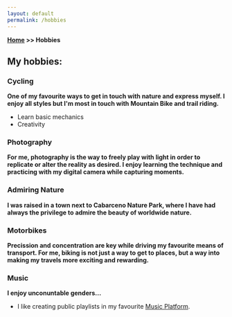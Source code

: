 ```yaml
---
layout: default
permalink: /hobbies
---
```

**[Home](/) >> Hobbies**

## My hobbies:

<!-- Should create another type of div class
so I can include one pciture easily for every hobbie -->

<div class="card">
  <h3>Cycling</h3>
  <p><b>One of my favourite ways to get in touch with nature and express myself. I enjoy all styles but I'm most in touch with Mountain Bike and trail riding. </b></p>
  <ul>
    <li>Learn basic mechanics</li>
    <li>Creativity</li>
  </ul>
  <a href=""><span class="card-link-spanner"></span></a>
</div>

<div class="card">
  <h3>Photography</h3>
  <p><b>For me, photography is the way to freely play with light in order to replicate or alter the reality as desired. I enjoy learning the technique and practicing with my digital camera while capturing moments.</b></p>
  <a href=""><span class="card-link-spanner"></span></a>
</div>

<div class="card">
  <h3>Admiring Nature</h3>
  <p><b>I was raised in a town next to Cabarceno Nature Park, where I have had always the privilege to admire the beauty of worldwide nature. </b></p>
  <a href=""><span class="card-link-spanner"></span></a>
</div>

<div class="card">
  <h3>Motorbikes</h3>
  <p><b>Precission and concentration are key while driving my favourite means of transport. For me, biking is not just a way to get to places, but a way into making my travels more exciting and rewarding.  </b></p>
  <a href=""><span class="card-link-spanner"></span></a>
</div>

<div class="card">
  <h3>Music</h3>
  <p><b>I enjoy unconuntable genders...</b></p>
  <ul>
    <li>I like creating public playlists in my favourite <a href="https://open.spotify.com/user/2son7i93pvexuwwfflqrfh0vo">Music Platform</a>.</li>
  </ul>
  <a href=""><span class="card-link-spanner"></span></a>
</div>

<!-- 
photography
nature
inline skating
motorbikes
fencing
music -->